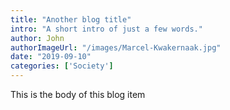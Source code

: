 ```yaml
---
title: "Another blog title"
intro: "A short intro of just a few words."
author: John
authorImageUrl: "/images/Marcel-Kwakernaak.jpg"
date: "2019-09-10"
categories: ['Society']
---
```


This is the body of this blog item
